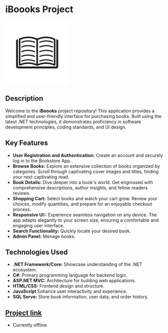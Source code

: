 # iBoooks Project

![book.jpg](readmeimages/book.jpg)

## Description

Welcome to the **iBoooks** project repository! This application provides a simplified and user-friendly interface for purchasing books. Built using the latest .NET technologies, it demonstrates proficiency in software development principles, coding standards, and UI design.

## Key Features

- **User Registration and Authentication:** Create an account and securely log in to the Bookstore App. 
- **Browse Books:** Explore an extensive collection of books organized by categories. Scroll through captivating cover images and titles, finding your next captivating read.
- **Book Details:** Dive deeper into a book's world. Get engrossed with comprehensive descriptions, author insights, and fellow readers reviews.
- **Shopping Cart:** Select books and watch your cart grow. Review your choices, modify quantities, and prepare for an enjoyable checkout process.
- **Responsive UI::** Experience seamless navigation on any device. The app adapts elegantly to your screen size, ensuring a comfortable and engaging user interface.
- **Search Functionality:** Quickly locate your desired book.
- **Admin Panel:** Menage books.

## Technologies Used

- **.NET Framework/Core:** Showcase understanding of the .NET ecosystem.
- **C#:** Primary programming language for backend logic.
- **ASP.NET MVC:** Architecture for building web applications.
- **HTML/CSS:** Frontend design and structure.
- **JavaScript** Enhance user interactivity and experience.
- **SQL Serve:** Store book information, user data, and order history.

## [Project link](iboookstest.azurewebsites.net)

- Currently offline
